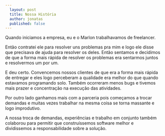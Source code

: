 ```yaml
---
  layout: post
  title: Nossa História
  author: jonatas
  published: false
---
```


 Quando iniciamos a empresa, eu e o Marlon trabalhavamos de freelancer. 

 Então contratei ele para resolver uns problemas pra mim e logo ele disse que precisava de ajuda para resolver os deles. Então sentamos e decidimos de que a forma mais rápida de resolver os problemas era sentarmos juntos e resolvermos um por um.

 E deu certo. Convencemos nossos clientes de que era a forma mais rápida de entregar e eles logo perceberam a qualidade era melhor do que quando estavamos programando solo. Também ocorreram menos bugs e tivemos mais prazer e concentração na execução das atividades.

 Por outro lado ganhamos mais com a parceria pois começamos a trocar demandas e muitas vezes trabalhar na mesma coisa se torna massante e logo improdutivo.

 A nossa troca de demandas, experiências e trabalho em conjunto também colaborou para permitir que construíssemos software melhor e  dividissemos a responsabilidade sobre a solução.

